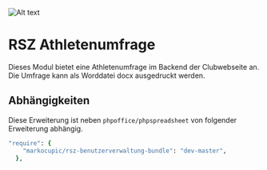 ![Alt text](src/Resources/public/rsz-logo.png?raw=true "Regionalzentrum Sportklettern Zentralschweiz")


# RSZ Athletenumfrage

Dieses Modul bietet eine Athletenumfrage im Backend der Clubwebseite an. Die Umfrage kann als Worddatei docx ausgedruckt werden.

## Abhängigkeiten
Diese Erweiterung ist neben `phpoffice/phpspreadsheet` von folgender Erweiterung abhängig.

```ruby
"require": {
    "markocupic/rsz-benutzerverwaltung-bundle": "dev-master",
  },
```
  

